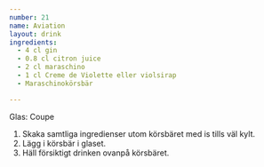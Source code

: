 ```yaml
---
number: 21
name: Aviation
layout: drink
ingredients: 
  - 4 cl gin
  - 0.8 cl citron juice 
  - 2 cl maraschino
  - 1 cl Creme de Violette eller violsirap
  - Maraschinokörsbär

---
```



Glas: Coupe

1) Skaka samtliga ingredienser utom körsbäret med is tills väl kylt.   
2) Lägg i körsbär i glaset.
3) Häll försiktigt drinken ovanpå körsbäret.